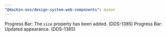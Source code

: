 ```yaml
---
"@daikin-oss/design-system-web-components": minor
---
```


Progress Bar: The `size` property has been added. (DDS-1385)
Progress Bar: Updated appearance. (DDS-1385)
